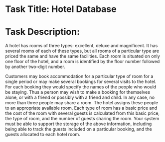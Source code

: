 # Task Title: Hotel Database

# Task Description: 

A hotel has rooms of three types: excellent, deluxe and magnificent. It has several rooms of each of these types, but all rooms of a particular type are priced the same and have the same facilities. Each room is situated on only one floor of the hotel, and a room is identified by the floor number followed by another two-digit number. 

Customers may book accommodation for a particular type of room for a single period or may make several bookings for several visits to the hotel. For each booking they would specify the names of the people who would be staying. Thus a person may wish to make a booking for themselves alone, or with a friend or possibly with a friend and child. In any case, no more than three people may share a room. The hotel assigns these people to an appropriate available room. Each type of room has a basic price and the cost of the room with several guests is calculated from this basic price, the type of room, and the number of guests sharing the room. Your system must be able to support the storage of the above information, including being able to track the guests included on a particular booking, and the guests allocated to each hotel room.
